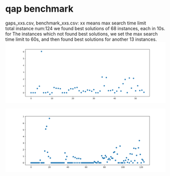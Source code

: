 # qap benchmark

gaps_xxs.csv, benchmark_xxs.csv: xx means max search time limit  
total instance num:124
we found best solutions of 68 instances, each in 10s. for The instances which not found best solutions, we set the max search time limit to 60s, and then found best solutions for another 13 instances.
<img src="https://github.com/DubingXiang/light_or/blob/master/examples/data/qap/benchmark/gaps_60s.svg"/>

![Alt text](https://github.com/DubingXiang/light_or/blob/master/examples/data/qap/benchmark/gaps_10s.svg)


